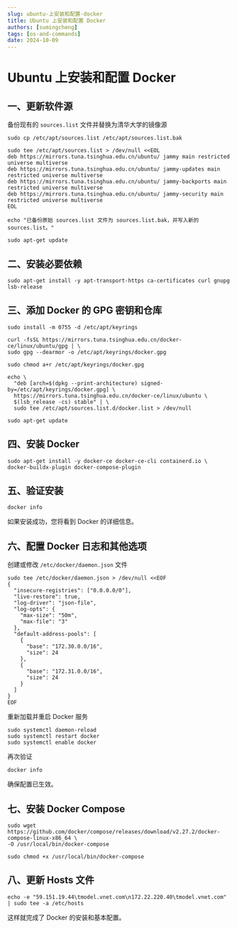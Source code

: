 ```yaml
---
slug: ubuntu-上安装和配置-docker
title: Ubuntu 上安装和配置 Docker
authors: [sumingcheng]
tags: [os-and-commands]
date: 2024-10-09
---
```


# Ubuntu 上安装和配置 Docker



 

## 一、更新软件源  

备份现有的 `sources.list` 文件并替换为清华大学的镜像源

```
sudo cp /etc/apt/sources.list /etc/apt/sources.list.bak
​
sudo tee /etc/apt/sources.list > /dev/null <<EOL
deb https://mirrors.tuna.tsinghua.edu.cn/ubuntu/ jammy main restricted universe multiverse
deb https://mirrors.tuna.tsinghua.edu.cn/ubuntu/ jammy-updates main restricted universe multiverse
deb https://mirrors.tuna.tsinghua.edu.cn/ubuntu/ jammy-backports main restricted universe multiverse
deb https://mirrors.tuna.tsinghua.edu.cn/ubuntu/ jammy-security main restricted universe multiverse
EOL
​
echo "已备份原始 sources.list 文件为 sources.list.bak，并写入新的 sources.list。"
​
sudo apt-get update
```
## 二、安装必要依赖  
```
sudo apt-get install -y apt-transport-https ca-certificates curl gnupg lsb-release
```
## 三、添加 Docker 的 GPG 密钥和仓库  
```
sudo install -m 0755 -d /etc/apt/keyrings
​
curl -fsSL https://mirrors.tuna.tsinghua.edu.cn/docker-ce/linux/ubuntu/gpg | \
sudo gpg --dearmor -o /etc/apt/keyrings/docker.gpg
​
sudo chmod a+r /etc/apt/keyrings/docker.gpg
​
echo \
  "deb [arch=$(dpkg --print-architecture) signed-by=/etc/apt/keyrings/docker.gpg] \
  https://mirrors.tuna.tsinghua.edu.cn/docker-ce/linux/ubuntu \
  $(lsb_release -cs) stable" | \
  sudo tee /etc/apt/sources.list.d/docker.list > /dev/null
​
sudo apt-get update
```
## 四、安装 Docker  
```
sudo apt-get install -y docker-ce docker-ce-cli containerd.io \
docker-buildx-plugin docker-compose-plugin
```
## 五、验证安装  
```
docker info
```

如果安装成功，您将看到 Docker 的详细信息。

## 六、配置 Docker 日志和其他选项  

创建或修改 `/etc/docker/daemon.json` 文件

```
sudo tee /etc/docker/daemon.json > /dev/null <<EOF
{
  "insecure-registries": ["0.0.0.0/0"],
  "live-restore": true,
  "log-driver": "json-file",
  "log-opts": {
    "max-size": "50m",
    "max-file": "3"
  },
  "default-address-pools": [
    {
      "base": "172.30.0.0/16",
      "size": 24
    },
    {
      "base": "172.31.0.0/16",
      "size": 24
    }
  ]
}
EOF
```

重新加载并重启 Docker 服务

```
sudo systemctl daemon-reload
sudo systemctl restart docker
sudo systemctl enable docker
```

再次验证

```
docker info
```

确保配置已生效。

## 七、安装 Docker Compose  
```
sudo wget https://github.com/docker/compose/releases/download/v2.27.2/docker-compose-linux-x86_64 \
-O /usr/local/bin/docker-compose
​
sudo chmod +x /usr/local/bin/docker-compose
```
## 八、更新 Hosts 文件  
```
echo -e "59.151.19.44\tmodel.vnet.com\n172.22.220.40\tmodel.vnet.com" | sudo tee -a /etc/hosts
```

这样就完成了 Docker 的安装和基本配置。